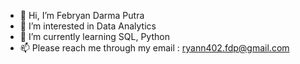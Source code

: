 - 👋 Hi, I’m Febryan Darma Putra
- 👀 I’m interested in Data Analytics
- 🌱 I’m currently learning SQL, Python
- 📫 Please reach me through my email : ryann402.fdp@gmail.com

<!---
ryann402/ryann402 is a ✨ special ✨ repository because its `README.md` (this file) appears on your GitHub profile.
You can click the Preview link to take a look at your changes.
--->

